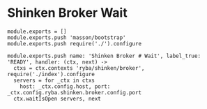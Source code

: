 
# Shinken Broker Wait

    module.exports = []
    module.exports.push 'masson/bootstrap'
    module.exports.push require('./').configure

    module.exports.push name: 'Shinken Broker # Wait', label_true: 'READY', handler: (ctx, next) ->
      ctxs = ctx.contexts 'ryba/shinken/broker', require('./index').configure
      servers = for _ctx in ctxs
        host: _ctx.config.host, port: _ctx.config.ryba.shinken.broker.config.port
      ctx.waitIsOpen servers, next
